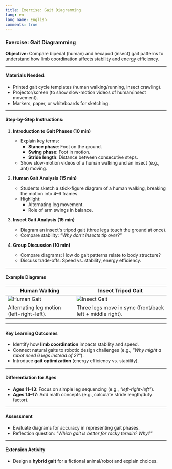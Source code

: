 ```yaml
---
title: Exercise: Gait Diagramming
lang: en
lang_name: English
comments: true
---
```


### **Exercise: Gait Diagramming**  
**Objective:** Compare bipedal (human) and hexapod (insect) gait patterns to understand how limb coordination affects stability and energy efficiency.  

---

#### **Materials Needed:**  
- Printed gait cycle templates (human walking/running, insect crawling).  
- Projector/screen (to show slow-motion videos of human/insect movement).  
- Markers, paper, or whiteboards for sketching.  

---

#### **Step-by-Step Instructions:**  
1. **Introduction to Gait Phases (10 min)**  
   - Explain key terms:  
     - **Stance phase**: Foot on the ground.  
     - **Swing phase**: Foot in motion.  
     - **Stride length**: Distance between consecutive steps.  
   - Show slow-motion videos of a human walking and an insect (e.g., ant) moving.  

2. **Human Gait Analysis (15 min)**  
   - Students sketch a stick-figure diagram of a human walking, breaking the motion into 4–6 frames.  
   - Highlight:  
     - Alternating leg movement.  
     - Role of arm swings in balance.  

3. **Insect Gait Analysis (15 min)**  
   - Diagram an insect's tripod gait (three legs touch the ground at once).  
   - Compare stability: *"Why don't insects tip over?"*  

4. **Group Discussion (10 min)**  
   - Compare diagrams: How do gait patterns relate to body structure?  
   - Discuss trade-offs: Speed vs. stability, energy efficiency.  

---

#### **Example Diagrams**  
| **Human Walking**          | **Insect Tripod Gait**         |  
|----------------------------|--------------------------------|  
| ![Human Gait](https://webneel.com/daily/sites/default/files/images/daily/04-2021/26-3d-man-walk-cycle-animation-gif-alex-cobra.gif) | ![Insect Gait](https://genent.cals.ncsu.edu/wp-content/themes/salient-child/img/extanat/Ant2.gif) |  
| Alternating leg motion (left-right-left). | Three legs move in sync (front/back left + middle right). |  

---

#### **Key Learning Outcomes**  
- Identify how **limb coordination** impacts stability and speed.  
- Connect natural gaits to robotic design challenges (e.g., *"Why might a robot need 6 legs instead of 2?"*).  
- Introduce **gait optimization** (energy efficiency vs. stability).  

---

#### **Differentiation for Ages**  
- **Ages 11–13**: Focus on simple leg sequencing (e.g., *"left-right-left"*).  
- **Ages 14–17**: Add math concepts (e.g., calculate stride length/duty factor).  

---

#### **Assessment**  
- Evaluate diagrams for accuracy in representing gait phases.  
- Reflection question: *"Which gait is better for rocky terrain? Why?"*  

---

#### **Extension Activity**  
- Design a **hybrid gait** for a fictional animal/robot and explain choices.  